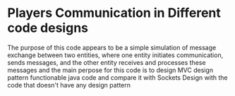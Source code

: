 # Players Communication in Different code designs 

The purpose of this code appears to be a simple simulation of message exchange between two entities, where one entity initiates communication, sends messages, and the other entity receives and processes these messages
and the main perpose for this code is to design MVC design pattern functionable java code and compare it with Sockets Design with the code that doesn't have any design pattern
